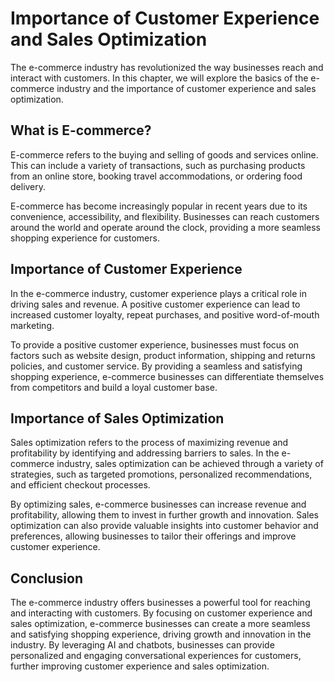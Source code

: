 Importance of Customer Experience and Sales Optimization
==================================================================================================

The e-commerce industry has revolutionized the way businesses reach and interact with customers. In this chapter, we will explore the basics of the e-commerce industry and the importance of customer experience and sales optimization.

What is E-commerce?
-------------------

E-commerce refers to the buying and selling of goods and services online. This can include a variety of transactions, such as purchasing products from an online store, booking travel accommodations, or ordering food delivery.

E-commerce has become increasingly popular in recent years due to its convenience, accessibility, and flexibility. Businesses can reach customers around the world and operate around the clock, providing a more seamless shopping experience for customers.

Importance of Customer Experience
---------------------------------

In the e-commerce industry, customer experience plays a critical role in driving sales and revenue. A positive customer experience can lead to increased customer loyalty, repeat purchases, and positive word-of-mouth marketing.

To provide a positive customer experience, businesses must focus on factors such as website design, product information, shipping and returns policies, and customer service. By providing a seamless and satisfying shopping experience, e-commerce businesses can differentiate themselves from competitors and build a loyal customer base.

Importance of Sales Optimization
--------------------------------

Sales optimization refers to the process of maximizing revenue and profitability by identifying and addressing barriers to sales. In the e-commerce industry, sales optimization can be achieved through a variety of strategies, such as targeted promotions, personalized recommendations, and efficient checkout processes.

By optimizing sales, e-commerce businesses can increase revenue and profitability, allowing them to invest in further growth and innovation. Sales optimization can also provide valuable insights into customer behavior and preferences, allowing businesses to tailor their offerings and improve customer experience.

Conclusion
----------

The e-commerce industry offers businesses a powerful tool for reaching and interacting with customers. By focusing on customer experience and sales optimization, e-commerce businesses can create a more seamless and satisfying shopping experience, driving growth and innovation in the industry. By leveraging AI and chatbots, businesses can provide personalized and engaging conversational experiences for customers, further improving customer experience and sales optimization.

